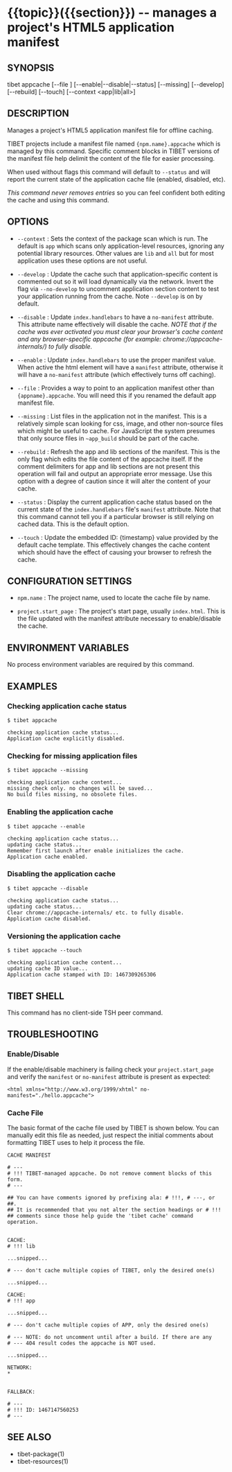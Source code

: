 {{topic}}({{section}}) -- manages a project's HTML5 application manifest
=============================================

## SYNOPSIS

tibet appcache [--file <cachefile>] [--enable|--disable|--status]
    [--missing] [--develop] [--rebuild] [--touch] [--context <app|lib|all>]

## DESCRIPTION

Manages a project's HTML5 application manifest file for offline caching.

TIBET projects include a manifest file named `{npm.name}.appcache` which is
managed by this command. Specific comment blocks in TIBET versions of the
manifest file help delimit the content of the file for easier processing.

When used without flags this command will default to `--status` and will report
the current state of the application cache file (enabled, disabled, etc).

*This command never removes entries* so you can feel confident both editing the
cache and using this command.

## OPTIONS

  * `--context` :
    Sets the context of the package scan which is run. The default is `app`
which scans only application-level resources, ignoring any potential library
resources. Other values are `lib` and `all` but for most application uses these
options are not useful.

  * `--develop` :
    Update the cache such that application-specific content is commented out so
it will load dynamically via the network. Invert the flag via `--no-develop` to
uncomment application section content to test your application running from the
cache. Note `--develop` is on by default.

  * `--disable` :
    Update `index.handlebars` to have a `no-manifest` attribute. This attribute
name effectively will disable the cache. *NOTE that if the cache was ever
activated you must clear your browser's cache content and any browser-specific
appcache (for example: chrome://appcache-internals/) to fully disable.*

  * `--enable` :
    Update `index.handlebars` to use the proper manifest value. When active the
html element will have a `manifest` attribute, otherwise it will have a
`no-manifest` attribute (which effectively turns off caching).

  * `--file` :
    Provides a way to point to an application manifest other than
`{appname}.appcache`. You will need this if you renamed the default app manifest
file.

  * `--missing` :
    List files in the application not in the manifest. This is a relatively
simple scan looking for css, image, and other non-source files which might be
useful to cache. For JavaScript the system presumes that only source files in
`~app_build` should be part of the cache.

  * `--rebuild` :
    Refresh the app and lib sections of the manifest. This is the only flag
which edits the file content of the appcache itself. If the comment delimiters
for app and lib sections are not present this operation will fail and output an
appropriate error message. Use this option with a degree of caution since it
will alter the content of your cache.

  * `--status` :
    Display the current application cache status based on the current state of
the `index.handlebars` file's `manifest` attribute. Note that this command
cannot tell you if a particular browser is still relying on cached data. This is
the default option.

  * `--touch` :
    Update the embedded ID: {timestamp} value provided by the default cache
template. This effectively changes the cache content which should have the
effect of causing your browser to refresh the cache.

## CONFIGURATION SETTINGS

  * `npm.name` :
    The project name, used to locate the cache file by name.

  * `project.start_page` :
    The project's start page, usually `index.html`. This is the file updated
with the manifest attribute necessary to enable/disable the cache.

## ENVIRONMENT VARIABLES

No process environment variables are required by this command.

## EXAMPLES

### Checking application cache status

    $ tibet appcache

    checking application cache status...
    Application cache explicitly disabled.

### Checking for missing application files

    $ tibet appcache --missing

    checking application cache content...
    missing check only. no changes will be saved...
    No build files missing, no obsolete files.

### Enabling the application cache

    $ tibet appcache --enable

    checking application cache status...
    updating cache status...
    Remember first launch after enable initializes the cache.
    Application cache enabled.

### Disabling the application cache

    $ tibet appcache --disable

    checking application cache status...
    updating cache status...
    Clear chrome://appcache-internals/ etc. to fully disable.
    Application cache disabled.

### Versioning the application cache

    $ tibet appcache --touch

    checking application cache content...
    updating cache ID value...
    Application cache stamped with ID: 1467309265306

## TIBET SHELL

This command has no client-side TSH peer command.

## TROUBLESHOOTING

### Enable/Disable

If the enable/disable machinery is failing check your `project.start_page` and
verify the `manifest` or `no-manifest` attribute is present as expected:

```
<html xmlns="http://www.w3.org/1999/xhtml" no-manifest="./hello.appcache">
```

### Cache File

The basic format of the cache file used by TIBET is shown below. You can
manually edit this file as needed, just respect the initial comments about
formatting TIBET uses to help it process the file.

```
CACHE MANIFEST

# ---
# !!! TIBET-managed appcache. Do not remove comment blocks of this form.
# ---

## You can have comments ignored by prefixing ala: # !!!, # ---, or ##.
## It is recommended that you not alter the section headings or # !!!
## comments since those help guide the 'tibet cache' command operation.


CACHE:
# !!! lib

...snipped...

# --- don't cache multiple copies of TIBET, only the desired one(s)

...snipped...

CACHE:
# !!! app

...snipped...

# --- don't cache multiple copies of APP, only the desired one(s)

# --- NOTE: do not uncomment until after a build. If there are any
# --- 404 result codes the appcache is NOT used.

...snipped...

NETWORK:
*


FALLBACK:

# ---
# !!! ID: 1467147560253
# ---
```

## SEE ALSO

  * tibet-package(1)
  * tibet-resources(1)

